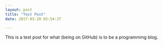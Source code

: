 ```yaml
---
layout: post
title: "Test Post"
date: 2017-03-20 02:54:27

---
```


This is a test post for what (being on GitHub) is to be a programming blog.

